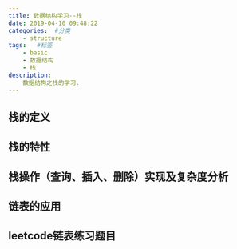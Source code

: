 ```yaml
---
title: 数据结构学习--栈
date: 2019-04-10 09:48:22
categories:  #分类
    - structure
tags:   #标签
    - basic
    - 数据结构
    - 栈
description: 
    数据结构之栈的学习.
---
```


## 栈的定义

## 栈的特性

## 栈操作（查询、插入、删除）实现及复杂度分析


## 链表的应用


## leetcode链表练习题目